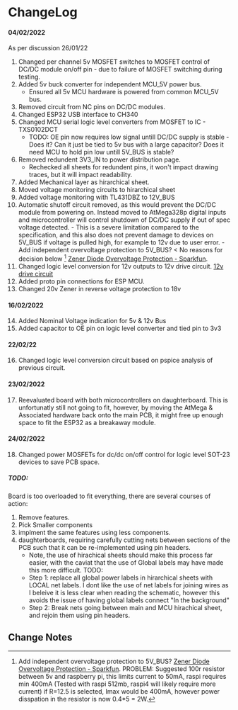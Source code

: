 # ChangeLog


#### 04/02/2022
As per discussion 26/01/22
1. Changed per channel 5v MOSFET switches to MOSFET control of DC/DC module on/off pin - due to failure of MOSFET switching during testing.
2. Added 5v buck converter for independent MCU_5V power bus.
	- Ensured all 5v MCU hardware is powered from common MCU_5V bus.
3. Removed circuit from NC pins on DC/DC modules.
4. Changed ESP32 USB interface to CH340
5. Changed MCU serial logic level converters from MOSFET to IC - TXS0102DCT
	- TODO: OE pin now requires low signal untill DC/DC supply is stable - Does it? Can it just be tied to 5v bus with a large capacitor? Does it need MCU to hold pin low untill 5V_BUS is stable?
6. Removed redundent 3V3_IN to power distribution page.
	- Rechecked all sheets for redundent pins, it won't impact drawing traces, but it will impact readability.
7. Added Mechanical layer as hirarchical sheet.
8. Moved voltage monitoring circuits to hirarchical sheet
9. Added voltage monitoring with TL431DBZ to 12V_BUS
10. Automatic shutoff circuit removed, as this would prevent the DC/DC module from powering on. Instead moved to AtMega328p digital inputs
and microcontroller will control shutdown of DC/DC supply if out of spec voltage detected.
		- This is a severe limitation compared to the specification, and this also does not prevent damage to devices on 5V_BUS if voltage is pulled high, for example to 12v due to user error.
		-  Add independent overvoltage protection to 5V_BUS? < No reasons for decision below [^1]
		[Zener Diode Overvoltage Protection - Sparkfun](https://www.rs-online.com/designspark/how-does-zener-diode-do-overvoltage-protection-in-circuit#:~:text=In%20order%20to%20protect%20the,flow%20in%20the%20reverse%20direction).
11. Changed logic level conversion for 12v outputs to 12v drive circuit. [12v drive circuit](https://forum.arduino.cc/t/easiest-way-of-driving-amplifying-from-5v-to-12v/123290)
12. Added proto pin connections for ESP MCU.
13. Changed 20v Zener in reverse voltage protection to 18v

#### 16/02/2022
14. Added Nominal Voltage indication for 5v & 12v Bus
15. Added capacitor to OE pin on logic level converter and tied pin to 3v3

#### 22/02/22
16. Changed logic level conversion circuit based on pspice analysis of previous circuit.

#### 23/02/2022

17. Reevaluated board with both microcontrollers on daughterboard. This is unfortunatly still not going to fit, however, by moving the AtMega & Associated hardware back onto the main PCB, it might free up enough space to fit the ESP32 as a breakaway module.


#### 24/02/2022

18. Changed power MOSFETs for dc/dc on/off control for logic level SOT-23 devices to save PCB space.



##### TODO:
Board is too overloaded to fit everything, there are several courses of action:

1. Remove features.
2. Pick Smaller components
3. implment the same features using less components.
4. daughterboards, requiring carefully cutting nets between sections of the PCB such that it can be re-implemented using pin headers.
	- Note, the use of hirachical sheets should make this process far easier, with the caviat that the use of Global labels may have made this more difficult.
	TODO:
	- Step 1: replace all global power labels in hirarchical sheets with LOCAL net labels. I dont like the use of net labels for joining wires as I beleive it is less clear when
	reading the schematic, however this avoids the issue of having global labels connect "In the background"
	- Step 2: Break nets going between main and MCU hirachical sheet, and rejoin them using pin headers.


	
	





## Change Notes




[^1]: Add independent overvoltage protection to 5V_BUS? 		[Zener Diode Overvoltage Protection - Sparkfun](https://www.rs-online.com/designspark/how-does-zener-diode-do-overvoltage-protection-in-circuit#:~:text=In%20order%20to%20protect%20the,flow%20in%20the%20reverse%20direction).
PROBLEM: Suggested 100r resistor between 5v and raspberry pi, this limits current to 50mA, raspi requires min 400mA (Tested with raspi 512mb, raspi4 will likely require more current) 
if R=12.5 is selected, Imax would be 400mA, however power disspation in the resistor is now 0.4\*5 = 2W.







